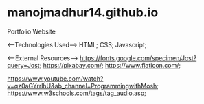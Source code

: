 # manojmadhur14.github.io

Portfolio Website

<--Technologies Used-->
HTML;
CSS;
Javascript;

<--External Resources-->
https://fonts.google.com/specimen/Jost?query=Jost;
https://pixabay.com/;
https://www.flaticon.com/;

<!--Reference links-->
https://www.youtube.com/watch?v=qz0aGYrrlhU&ab_channel=ProgrammingwithMosh;
https://www.w3schools.com/tags/tag_audio.asp;
